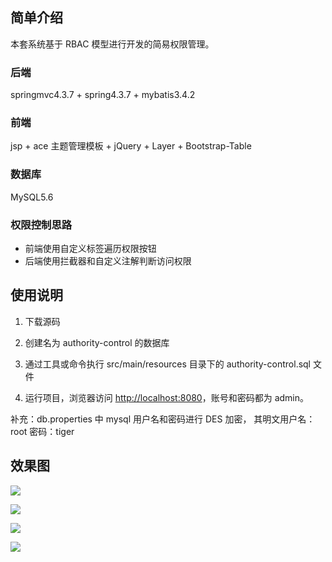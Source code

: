 ## 简单介绍

本套系统基于 RBAC 模型进行开发的简易权限管理。

### 后端
springmvc4.3.7 + spring4.3.7 + mybatis3.4.2

### 前端

jsp + ace 主题管理模板 + jQuery + Layer + Bootstrap-Table

### 数据库

MySQL5.6

### 权限控制思路

* 前端使用自定义标签遍历权限按钮
* 后端使用拦截器和自定义注解判断访问权限

## 使用说明

1) 下载源码

2) 创建名为 authority-control 的数据库

3) 通过工具或命令执行 src/main/resources 目录下的 authority-control.sql 文件

4) 运行项目，浏览器访问 <http://localhost:8080>，账号和密码都为 admin。　

补充：db.properties 中 mysql 用户名和密码进行 DES 加密， 其明文用户名：root 密码：tiger

## 效果图

![](http://images.extlight.com/authority-control-01.jpg)

![](http://images.extlight.com/authority-control-02.jpg)

![](http://images.extlight.com/authority-control-03.jpg)

![](http://images.extlight.com/authority-control-04.jpg)
